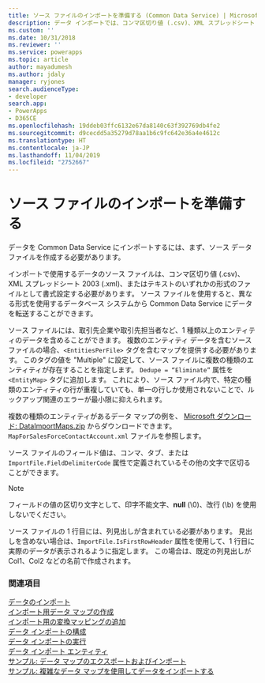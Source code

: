 ```yaml
---
title: ソース ファイルのインポートを準備する (Common Data Service) | Microsoft Docs
description: データ インポートでは、コンマ区切り値 (.csv)、XML スプレッドシート 2003 (.xml)、またはテキストのいずれかの形式のファイルとして書式設定したソース ファイルをサポートします。
ms.custom: ''
ms.date: 10/31/2018
ms.reviewer: ''
ms.service: powerapps
ms.topic: article
author: mayadumesh
ms.author: jdaly
manager: ryjones
search.audienceType:
- developer
search.app:
- PowerApps
- D365CE
ms.openlocfilehash: 19ddeb03ffc6132e67da8140c63f392769db4fe2
ms.sourcegitcommit: d9cecdd5a35279d78aa1b6c9fc642e36a4e4612c
ms.translationtype: HT
ms.contentlocale: ja-JP
ms.lasthandoff: 11/04/2019
ms.locfileid: "2752667"
---
```

# <a name="prepare-source-files-for-import"></a>ソース ファイルのインポートを準備する

データを Common Data Service にインポートするには、まず、ソース データ ファイルを作成する必要があります。  
  
インポートで使用するデータのソース ファイルは、コンマ区切り値 (.csv)、XML スプレッドシート 2003 (.xml)、またはテキストのいずれかの形式のファイルとして書式設定する必要があります。 ソース ファイルを使用すると、異なる形式を使用するデータベース システムから Common Data Service にデータを転送することができます。  
  
ソース ファイルには、取引先企業や取引先担当者など、1 種類以上のエンティティのデータを含めることができます。 複数のエンティティ データを含むソース ファイルの場合、`<EntitiesPerFile>` タグを含むマップを提供する必要があります。 このタグの値を "Multiple" に設定して、ソース ファイルに複数の種類のエンティティが存在することを指定します。 `Dedupe = “Eliminate”` 属性を `<EntityMap>` タグに追加します。 これにより、ソース ファイル内で、特定の種類のエンティティの行が重複していても、単一の行しか使用されないことで、ルックアップ関連のエラーが最小限に抑えられます。  
  
複数の種類のエンティティがあるデータ マップの例を、 [Microsoft ダウンロード: DataImportMaps.zip](https://download.microsoft.com/download/D/5/F/D5F73E15-439B-4EBC-BFFB-C6837B146C76/DataImportMaps.zip) からダウンロードできます。 `MapForSalesForceContactAccount.xml` ファイルを参照します。  
  
 ソース ファイルのフィールド値は、コンマ、タブ、または `ImportFile.FieldDelimiterCode` 属性で定義されているその他の文字で区切ることができます。  
  
> [!NOTE]
>  フィールドの値の区切り文字として、印字不能文字、**null** (\0)、改行 (\b) を使用しないでください。  
  
 ソース ファイルの 1 行目には、列見出しが含まれている必要があります。 見出しを含めない場合は、`ImportFile.IsFirstRowHeader` 属性を使用して、1 行目に実際のデータが表示されるように指定します。 この場合は、既定の列見出しが Col1、Col2 などの名前で作成されます。  

### <a name="see-also"></a>関連項目

[データのインポート](import-data.md)<br />
[インポート用データ マップの作成](create-data-maps-for-import.md)<br />
[インポート用の変換マッピングの追加](add-transformation-mappings-import.md)<br />
[データ インポートの構成](configure-data-import.md)<br />
[データ インポートの実行](run-data-import.md)<br />
[データ インポート エンティティ](data-import-entities.md)<br />
[サンプル: データ マップのエクスポートおよびインポート](org-service/samples/export-import-data-map.md)<br />
[サンプル: 複雑なデータ マップを使用してデータをインポートする](org-service/samples/import-data-complex-data-map.md)<br />